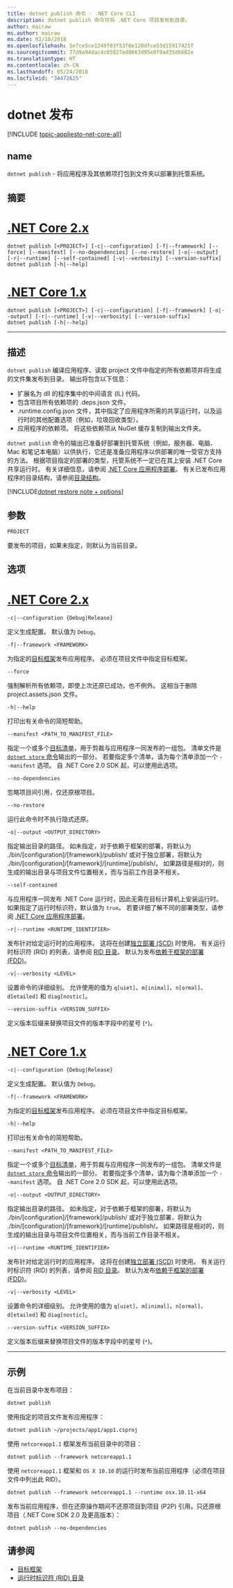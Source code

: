 ```yaml
---
title: dotnet publish 命令 - .NET Core CLI
description: dotnet publish 命令可将 .NET Core 项目发布到目录。
author: mairaw
ms.author: mairaw
ms.date: 03/10/2018
ms.openlocfilehash: 5e7ce5ce1240f03f53f6e120dfce53d15917425f
ms.sourcegitcommit: 77d9a94dac4c05827ed0663d95e0f9ad35d6682e
ms.translationtype: HT
ms.contentlocale: zh-CN
ms.lasthandoff: 05/24/2018
ms.locfileid: "34472625"
---
```

# <a name="dotnet-publish"></a>dotnet 发布

[!INCLUDE [topic-appliesto-net-core-all](../../../includes/topic-appliesto-net-core-all.md)]

## <a name="name"></a>name

`dotnet publish` - 将应用程序及其依赖项打包到文件夹以部署到托管系统。

## <a name="synopsis"></a>摘要

# <a name="net-core-2xtabnetcore2x"></a>[.NET Core 2.x](#tab/netcore2x)

```
dotnet publish [<PROJECT>] [-c|--configuration] [-f|--framework] [--force] [--manifest] [--no-dependencies] [--no-restore] [-o|--output] [-r|--runtime] [--self-contained] [-v|--verbosity] [--version-suffix]
dotnet publish [-h|--help]
```

# <a name="net-core-1xtabnetcore1x"></a>[.NET Core 1.x](#tab/netcore1x)

```
dotnet publish [<PROJECT>] [-c|--configuration] [-f|--framework] [-o|--output] [-r|--runtime] [-v|--verbosity] [--version-suffix]
dotnet publish [-h|--help]
```

---

## <a name="description"></a>描述

`dotnet publish` 编译应用程序、读取 project 文件中指定的所有依赖项并将生成的文件集发布到目录。 输出将包含以下信息：

* 扩展名为 dll 的程序集中的中间语言 (IL) 代码。
* 包含项目所有依赖项的 .deps.json 文件。
* .runtime.config.json 文件，其中指定了应用程序所需的共享运行时，以及运行时的其他配置选项（例如，垃圾回收类型）。
* 应用程序的依赖项。 将这些依赖项从 NuGet 缓存复制到输出文件夹。

`dotnet publish` 命令的输出已准备好部署到托管系统（例如，服务器、电脑、Mac 和笔记本电脑）以供执行，它还是准备应用程序以供部署的唯一受官方支持的方法。 根据项目指定的部署的类型，托管系统不一定已在其上安装 .NET Core 共享运行时。 有关详细信息，请参阅 [.NET Core 应用程序部署](../deploying/index.md)。 有关已发布应用程序的目录结构，请参阅[目录结构](/aspnet/core/hosting/directory-structure)。

[!INCLUDE[dotnet restore note + options](~/includes/dotnet-restore-note-options.md)]

## <a name="arguments"></a>参数

`PROJECT`

要发布的项目，如果未指定，则默认为当前目录。

## <a name="options"></a>选项

# <a name="net-core-2xtabnetcore2x"></a>[.NET Core 2.x](#tab/netcore2x)

`-c|--configuration {Debug|Release}`

定义生成配置。 默认值为 `Debug`。

`-f|--framework <FRAMEWORK>`

为指定的[目标框架](../../standard/frameworks.md)发布应用程序。 必须在项目文件中指定目标框架。

`--force`

强制解析所有依赖项，即使上次还原已成功，也不例外。 这相当于删除 project.assets.json 文件。

`-h|--help`

打印出有关命令的简短帮助。

`--manifest <PATH_TO_MANIFEST_FILE>`

指定一个或多个[目标清单](../deploying/runtime-store.md)，用于剪裁与应用程序一同发布的一组包。 清单文件是 [`dotnet store` 命令](dotnet-store.md)输出的一部分。 若要指定多个清单，请为每个清单添加一个 `--manifest` 选项。 自 .NET Core 2.0 SDK 起，可以使用此选项。

`--no-dependencies`

忽略项目间引用，仅还原根项目。

`--no-restore`

运行此命令时不执行隐式还原。

`-o|--output <OUTPUT_DIRECTORY>`

指定输出目录的路径。 如未指定，对于依赖于框架的部署，将默认为 ./bin/[configuration]/[framework]/publish/ 或对于独立部署，将默认为 ./bin/[configuration]/[framework]/[runtime]/publish/。
如果路径是相对的，则生成的输出目录与项目文件位置相关，而与当前工作目录不相关。

`--self-contained`

与应用程序一同发布 .NET Core 运行时，因此无需在目标计算机上安装运行时。 如果指定了运行时标识符，默认值为 `true`。 若要详细了解不同的部署类型，请参阅 [.NET Core 应用程序部署](../deploying/index.md)。

`-r|--runtime <RUNTIME_IDENTIFIER>`

发布针对给定运行时的应用程序。 这将在创建[独立部署 (SCD)](../deploying/index.md#self-contained-deployments-scd) 时使用。 有关运行时标识符 (RID) 的列表，请参阅 [RID 目录](../rid-catalog.md)。 默认为发布[依赖于框架的部署 (FDD)](../deploying/index.md#framework-dependent-deployments-fdd)。

`-v|--verbosity <LEVEL>`

设置命令的详细级别。 允许使用的值为 `q[uiet]`、`m[inimal]`、`n[ormal]`、`d[etailed]` 和 `diag[nostic]`。

`--version-suffix <VERSION_SUFFIX>`

定义版本后缀来替换项目文件的版本字段中的星号 (`*`)。

# <a name="net-core-1xtabnetcore1x"></a>[.NET Core 1.x](#tab/netcore1x)

`-c|--configuration {Debug|Release}`

定义生成配置。 默认值为 `Debug`。

`-f|--framework <FRAMEWORK>`

为指定的[目标框架](../../standard/frameworks.md)发布应用程序。 必须在项目文件中指定目标框架。

`-h|--help`

打印出有关命令的简短帮助。

`--manifest <PATH_TO_MANIFEST_FILE>`

指定一个或多个[目标清单](../deploying/runtime-store.md)，用于剪裁与应用程序一同发布的一组包。 清单文件是 [`dotnet store` 命令](dotnet-store.md)输出的一部分。 若要指定多个清单，请为每个清单添加一个 `--manifest` 选项。 自 .NET Core 2.0 SDK 起，可以使用此选项。

`-o|--output <OUTPUT_DIRECTORY>`

指定输出目录的路径。 如未指定，对于依赖于框架的部署，将默认为 ./bin/[configuration]/[framework]/publish/ 或对于独立部署，将默认为 ./bin/[configuration]/[framework]/[runtime]/publish/。
如果路径是相对的，则生成的输出目录与项目文件位置相关，而与当前工作目录不相关。

`-r|--runtime <RUNTIME_IDENTIFIER>`

发布针对给定运行时的应用程序。 这将在创建[独立部署 (SCD)](../deploying/index.md#self-contained-deployments-scd) 时使用。 有关运行时标识符 (RID) 的列表，请参阅 [RID 目录](../rid-catalog.md)。 默认为发布[依赖于框架的部署 (FDD)](../deploying/index.md#framework-dependent-deployments-fdd)。

`-v|--verbosity <LEVEL>`

设置命令的详细级别。 允许使用的值为 `q[uiet]`、`m[inimal]`、`n[ormal]`、`d[etailed]` 和 `diag[nostic]`。

`--version-suffix <VERSION_SUFFIX>`

定义版本后缀来替换项目文件的版本字段中的星号 (`*`)。

---

## <a name="examples"></a>示例

在当前目录中发布项目：

`dotnet publish`

使用指定的项目文件发布应用程序：

`dotnet publish ~/projects/app1/app1.csproj`

使用 `netcoreapp1.1` 框架发布当前目录中的项目：

`dotnet publish --framework netcoreapp1.1`

使用 `netcoreapp1.1` 框架和 `OS X 10.10` 的运行时发布当前应用程序（必须在项目文件中列出此 RID）。

`dotnet publish --framework netcoreapp1.1 --runtime osx.10.11-x64`

发布当前应用程序，但在还原操作期间不还原项目到项目 (P2P) 引用，只还原根项目（.NET Core SDK 2.0 及更高版本）：

`dotnet publish --no-dependencies`

## <a name="see-also"></a>请参阅

* [目标框架](../../standard/frameworks.md)
* [运行时标识符 (RID) 目录](../rid-catalog.md)
